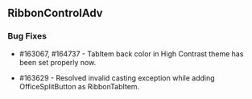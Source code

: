 ## RibbonControlAdv

### Bug Fixes
 
* \#163067, #164737 -  TabItem back color in High Contrast theme has been set properly now.
 
* \#163629 - Resolved invalid casting exception while adding OfficeSplitButton as RibbonTabItem.